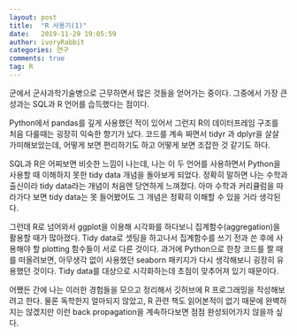 ```yaml
---
layout: post
title:  "R 사용기(1)"
date:   2019-11-29 19:05:59
author: ivoryRabbit
categories: 연구
comments: true
tag: R
---
```


군에서 군사과학기술병으로 근무하면서 많은 것들을 얻어가는 중이다. 그중에서 가장 큰 성과는 SQL과 R 언어를 습득했다는 점이다. 

Python에서 pandas를 깊게 사용했던 적이 있어서 그런지 R의 데이터프레임 구조를 처음 다룰때는 굉장히 익숙한 향기가 났다. 코드를 계속 짜면서 tidyr 과 dplyr을 살살 가미해보았는데, 어떻게 보면 편리하기도 하고 어떻게 보면 조잡한 것 같기도 하다.

SQL과 R은 어찌보면 비슷한 느낌이 나는데, 나는 이 두 언어를 사용하면서 Python을 사용할 때 이해하지 못한 tidy data 개념을 돌아보게 되었다. 정확히 말하면 나는 수학과 출신이라 tidy data라는 개념이 처음엔 당연하게 느껴졌다. 아마 수학과 커리큘럼을 따라가다 보면 tidy data는 못 들어봤어도 그 개념은 정확히 이해할 수 있을 거라 생각된다. 

그런데 R로 넘어와서 ggplot을 이용해 시각화를 하다보니 집계함수(aggregation)을 활용할 때가 많아졌다. Tidy data로 셋팅을 하고나서 집계함수를 쓰기 전과 쓴 후에 사용해야 할 plotting 함수들이 서로 다른 것이다. 과거에 Python으로 한창 코드를 짤 때를 떠올려보면, 아무생각 없이 사용했던 seaborn 패키지가 다시 생각해보니 굉장히 유용했던 것이다. Tidy data를 대상으로 시각화하는데 초점이 맞추어져 있기 때문이다.

어쨌든 간에 나는 이러한 경험들을 모으고 정리해서 깃허브에 R 프로그래밍을 작성해보려고 한다. 물론 독학한지 얼마되지 않았고, R 관련 책도 읽어본적이 없기 때문에 완벽하지는 않겠지만 이런 back propagation을 계속하다보면 점점 완성되어가지 않을까 싶다.
